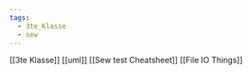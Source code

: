 ```yaml
---
tags:
  - 3te_Klasse
  - sew
---
```

[[3te Klasse]]
[[uml]]
[[Sew test Cheatsheet]]
[[File IO Things]]